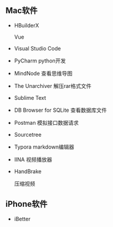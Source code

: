 ## Mac软件
- HBuilderX

  Vue

- Visual Studio Code

- PyCharm
  python开发

- MindNode
  查看思维导图

- The Unarchiver
  解压rar格式文件

- Sublime Text

- DB Browser for SQLite
  查看数据库文件

- Postman
  模拟接口数据请求

- Sourcetree

- Typora
  markdown编辑器

- IINA
  视频播放器

- HandBrake 

  压缩视频

## iPhone软件
- iBetter